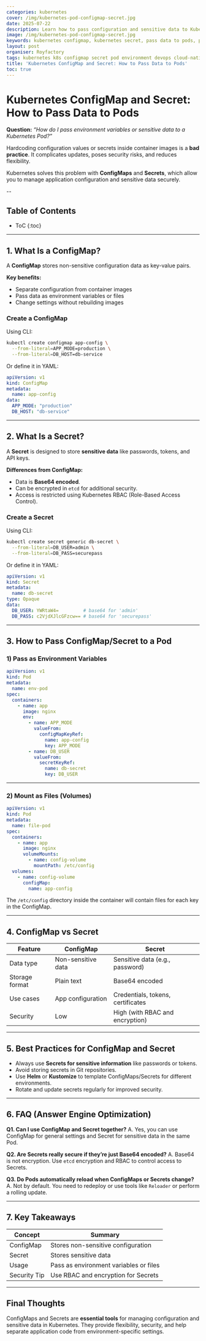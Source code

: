 ```yaml
---
categories: kubernetes
cover: /img/kubernetes-pod-configmap-secret.jpg
date: 2025-07-22
description: Learn how to pass configuration and sensitive data to Kubernetes Pods using ConfigMaps and Secrets. This guide explains the differences, YAML examples, and best practices for secure information management.
image: /img/kubernetes-pod-configmap-secret.jpg
keywords: kubernetes configmap, kubernetes secret, pass data to pods, pod environment variables, kubectl create configmap, kubectl create secret, k8s configuration, devops
layout: post
organiser: Royfactory
tags: kubernetes k8s configmap secret pod environment devops cloud-native beginner
title: 'Kubernetes ConfigMap and Secret: How to Pass Data to Pods'
toc: true
---
```


# Kubernetes ConfigMap and Secret: How to Pass Data to Pods

**Question:** *“How do I pass environment variables or sensitive data to a Kubernetes Pod?”*

Hardcoding configuration values or secrets inside container images is a **bad practice**. It complicates updates, poses security risks, and reduces flexibility.

Kubernetes solves this problem with **ConfigMaps** and **Secrets**, which allow you to manage application configuration and sensitive data securely.

--
## Table of Contents

* ToC
{:toc}

---


## 1. What Is a ConfigMap?

A **ConfigMap** stores non-sensitive configuration data as key-value pairs.

**Key benefits:**
- Separate configuration from container images
- Pass data as environment variables or files
- Change settings without rebuilding images

### Create a ConfigMap

Using CLI:

```bash
kubectl create configmap app-config \
  --from-literal=APP_MODE=production \
  --from-literal=DB_HOST=db-service
````

Or define it in YAML:

```yaml
apiVersion: v1
kind: ConfigMap
metadata:
  name: app-config
data:
  APP_MODE: "production"
  DB_HOST: "db-service"
```

---

## 2. What Is a Secret?

A **Secret** is designed to store **sensitive data** like passwords, tokens, and API keys.

**Differences from ConfigMap:**

* Data is **Base64 encoded**.
* Can be encrypted in `etcd` for additional security.
* Access is restricted using Kubernetes RBAC (Role-Based Access Control).

### Create a Secret

Using CLI:

```bash
kubectl create secret generic db-secret \
  --from-literal=DB_USER=admin \
  --from-literal=DB_PASS=securepass
```

Or define it in YAML:

```yaml
apiVersion: v1
kind: Secret
metadata:
  name: db-secret
type: Opaque
data:
  DB_USER: YWRtaW4=         # base64 for 'admin'
  DB_PASS: c2VjdXJlcGFzcw== # base64 for 'securepass'
```

---

## 3. How to Pass ConfigMap/Secret to a Pod

### 1) Pass as Environment Variables

```yaml
apiVersion: v1
kind: Pod
metadata:
  name: env-pod
spec:
  containers:
    - name: app
      image: nginx
      env:
        - name: APP_MODE
          valueFrom:
            configMapKeyRef:
              name: app-config
              key: APP_MODE
        - name: DB_USER
          valueFrom:
            secretKeyRef:
              name: db-secret
              key: DB_USER
```

---

### 2) Mount as Files (Volumes)

```yaml
apiVersion: v1
kind: Pod
metadata:
  name: file-pod
spec:
  containers:
    - name: app
      image: nginx
      volumeMounts:
        - name: config-volume
          mountPath: /etc/config
  volumes:
    - name: config-volume
      configMap:
        name: app-config
```

The `/etc/config` directory inside the container will contain files for each key in the ConfigMap.

---

## 4. ConfigMap vs Secret

| Feature        | ConfigMap          | Secret                            |
| -------------- | ------------------ | --------------------------------- |
| Data type      | Non-sensitive data | Sensitive data (e.g., password)   |
| Storage format | Plain text         | Base64 encoded                    |
| Use cases      | App configuration  | Credentials, tokens, certificates |
| Security       | Low                | High (with RBAC and encryption)   |

---

## 5. Best Practices for ConfigMap and Secret

* Always use **Secrets for sensitive information** like passwords or tokens.
* Avoid storing secrets in Git repositories.
* Use **Helm** or **Kustomize** to template ConfigMaps/Secrets for different environments.
* Rotate and update secrets regularly for improved security.

---

## 6. FAQ (Answer Engine Optimization)

**Q1. Can I use ConfigMap and Secret together?**
A. Yes, you can use ConfigMap for general settings and Secret for sensitive data in the same Pod.

**Q2. Are Secrets really secure if they’re just Base64 encoded?**
A. Base64 is not encryption. Use `etcd` encryption and RBAC to control access to Secrets.

**Q3. Do Pods automatically reload when ConfigMaps or Secrets change?**
A. Not by default. You need to redeploy or use tools like `Reloader` or perform a rolling update.

---

## 7. Key Takeaways

| Concept      | Summary                                |
| ------------ | -------------------------------------- |
| ConfigMap    | Stores non-sensitive configuration     |
| Secret       | Stores sensitive data                  |
| Usage        | Pass as environment variables or files |
| Security Tip | Use RBAC and encryption for Secrets    |

---

## Final Thoughts

ConfigMaps and Secrets are **essential tools** for managing configuration and sensitive data in Kubernetes.
They provide flexibility, security, and help separate application code from environment-specific settings.